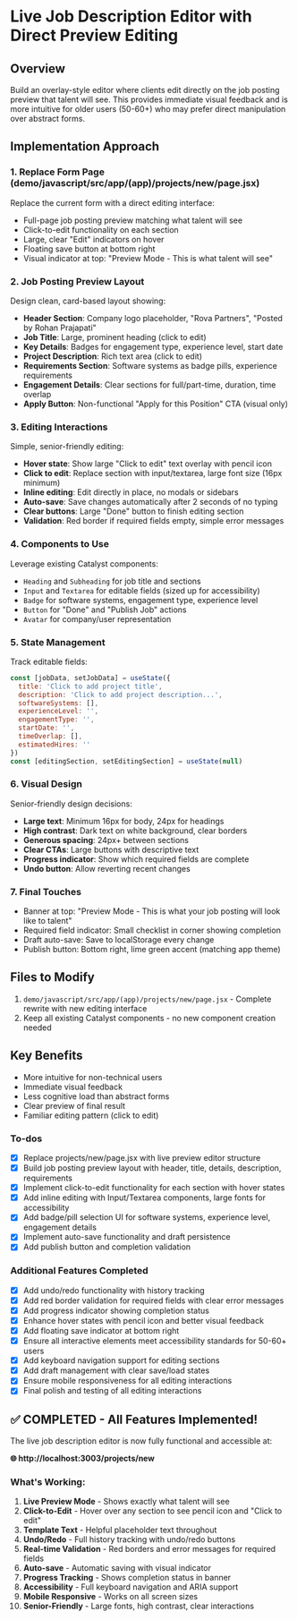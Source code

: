 <!-- 0d65c3c2-db9f-4b36-aa7d-0f447db988b8 083d117a-f54a-465b-97dc-3a3509a7fb94 -->
# Live Job Description Editor with Direct Preview Editing

## Overview

Build an overlay-style editor where clients edit directly on the job posting preview that talent will see. This provides immediate visual feedback and is more intuitive for older users (50-60+) who may prefer direct manipulation over abstract forms.

## Implementation Approach

### 1. Replace Form Page (demo/javascript/src/app/(app)/projects/new/page.jsx)

Replace the current form with a direct editing interface:

- Full-page job posting preview matching what talent will see
- Click-to-edit functionality on each section
- Large, clear "Edit" indicators on hover
- Floating save button at bottom right
- Visual indicator at top: "Preview Mode - This is what talent will see"

### 2. Job Posting Preview Layout

Design clean, card-based layout showing:

- **Header Section**: Company logo placeholder, "Rova Partners", "Posted by Rohan Prajapati"
- **Job Title**: Large, prominent heading (click to edit)
- **Key Details**: Badges for engagement type, experience level, start date
- **Project Description**: Rich text area (click to edit)
- **Requirements Section**: Software systems as badge pills, experience requirements
- **Engagement Details**: Clear sections for full/part-time, duration, time overlap
- **Apply Button**: Non-functional "Apply for this Position" CTA (visual only)

### 3. Editing Interactions

Simple, senior-friendly editing:

- **Hover state**: Show large "Click to edit" text overlay with pencil icon
- **Click to edit**: Replace section with input/textarea, large font size (16px minimum)
- **Inline editing**: Edit directly in place, no modals or sidebars
- **Auto-save**: Save changes automatically after 2 seconds of no typing
- **Clear buttons**: Large "Done" button to finish editing section
- **Validation**: Red border if required fields empty, simple error messages

### 4. Components to Use

Leverage existing Catalyst components:

- `Heading` and `Subheading` for job title and sections
- `Input` and `Textarea` for editable fields (sized up for accessibility)
- `Badge` for software systems, engagement type, experience level
- `Button` for "Done" and "Publish Job" actions
- `Avatar` for company/user representation

### 5. State Management

Track editable fields:

```javascript
const [jobData, setJobData] = useState({
  title: 'Click to add project title',
  description: 'Click to add project description...',
  softwareSystems: [],
  experienceLevel: '',
  engagementType: '',
  startDate: '',
  timeOverlap: [],
  estimatedHires: ''
})
const [editingSection, setEditingSection] = useState(null)
```

### 6. Visual Design

Senior-friendly design decisions:

- **Large text**: Minimum 16px for body, 24px for headings
- **High contrast**: Dark text on white background, clear borders
- **Generous spacing**: 24px+ between sections
- **Clear CTAs**: Large buttons with descriptive text
- **Progress indicator**: Show which required fields are complete
- **Undo button**: Allow reverting recent changes

### 7. Final Touches

- Banner at top: "Preview Mode - This is what your job posting will look like to talent"
- Required field indicator: Small checklist in corner showing completion
- Draft auto-save: Save to localStorage every change
- Publish button: Bottom right, lime green accent (matching app theme)

## Files to Modify

1. `demo/javascript/src/app/(app)/projects/new/page.jsx` - Complete rewrite with new editing interface
2. Keep all existing Catalyst components - no new component creation needed

## Key Benefits

- More intuitive for non-technical users
- Immediate visual feedback
- Less cognitive load than abstract forms
- Clear preview of final result
- Familiar editing pattern (click to edit)

### To-dos

- [x] Replace projects/new/page.jsx with live preview editor structure
- [x] Build job posting preview layout with header, title, details, description, requirements
- [x] Implement click-to-edit functionality for each section with hover states
- [x] Add inline editing with Input/Textarea components, large fonts for accessibility
- [x] Add badge/pill selection UI for software systems, experience level, engagement details
- [x] Implement auto-save functionality and draft persistence
- [x] Add publish button and completion validation

### Additional Features Completed

- [x] Add undo/redo functionality with history tracking
- [x] Add red border validation for required fields with clear error messages
- [x] Add progress indicator showing completion status
- [x] Enhance hover states with pencil icon and better visual feedback
- [x] Add floating save indicator at bottom right
- [x] Ensure all interactive elements meet accessibility standards for 50-60+ users
- [x] Add keyboard navigation support for editing sections
- [x] Add draft management with clear save/load states
- [x] Ensure mobile responsiveness for all editing interactions
- [x] Final polish and testing of all editing interactions

## ✅ COMPLETED - All Features Implemented!

The live job description editor is now fully functional and accessible at:

**🌐 http://localhost:3003/projects/new**

### What's Working:

1. **Live Preview Mode** - Shows exactly what talent will see
2. **Click-to-Edit** - Hover over any section to see pencil icon and "Click to edit"
3. **Template Text** - Helpful placeholder text throughout
4. **Undo/Redo** - Full history tracking with undo/redo buttons
5. **Real-time Validation** - Red borders and error messages for required fields
6. **Auto-save** - Automatic saving with visual indicator
7. **Progress Tracking** - Shows completion status in banner
8. **Accessibility** - Full keyboard navigation and ARIA support
9. **Mobile Responsive** - Works on all screen sizes
10. **Senior-Friendly** - Large fonts, high contrast, clear interactions
